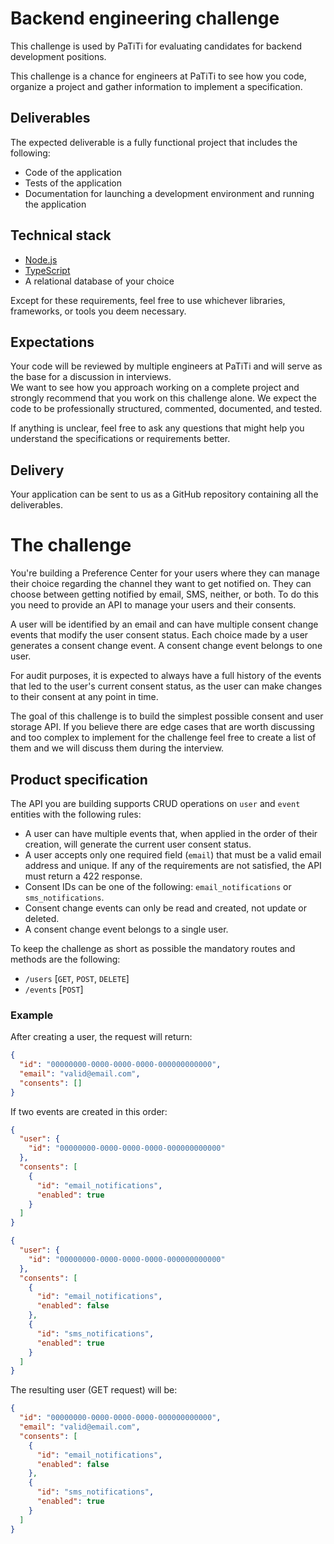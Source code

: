 # Backend engineering challenge

This challenge is used by PaTiTi for evaluating candidates for backend development positions.

This challenge is a chance for engineers at PaTiTi to see how you code, organize a project and gather information to implement a specification.

## Deliverables

The expected deliverable is a fully functional project that includes the following:

- Code of the application
- Tests of the application
- Documentation for launching a development environment and running the application

## Technical stack

- [Node.js](https://nodejs.org/en/)
- [TypeScript](https://typescriptlang.org)
- A relational database of your choice

Except for these requirements, feel free to use whichever libraries, frameworks, or tools you deem necessary.

## Expectations

Your code will be reviewed by multiple engineers at PaTiTi and will serve as the base for a discussion in interviews.  
We want to see how you approach working on a complete project and strongly recommend that you work on this challenge alone. We expect the code to be professionally structured, commented, documented, and tested.

If anything is unclear, feel free to ask any questions that might help you understand the specifications or requirements better.

## Delivery

Your application can be sent to us as a GitHub repository containing all the deliverables.

# The challenge

You're building a Preference Center for your users where they can manage their choice regarding the channel they want to get notified on. They can choose between getting notified by email, SMS, neither, or both. To do this you need to provide an API to manage your users and their consents.

A user will be identified by an email and can have multiple consent change events that modify the user consent status. Each choice made by a user generates a consent change event. A consent change event belongs to one user.

For audit purposes, it is expected to always have a full history of the events that led to the user's current consent status, as the user can make changes to their consent at any point in time.

The goal of this challenge is to build the simplest possible consent and user storage API. If you believe there are edge cases that are worth discussing and too complex to implement for the challenge feel free to create a list of them and we will discuss them during the interview.

## Product specification

The API you are building supports CRUD operations on `user` and `event` entities with the following rules:

- A user can have multiple events that, when applied in the order of their creation, will generate the current user consent status.
- A user accepts only one required field (`email`) that must be a valid email address and unique. If any of the requirements are not satisfied, the API must return a 422 response.
- Consent IDs can be one of the following: `email_notifications` or `sms_notifications`.
- Consent change events can only be read and created, not update or deleted.
- A consent change event belongs to a single user.

To keep the challenge as short as possible the mandatory routes and methods are the following:

- `/users` [`GET`, `POST`, `DELETE`]
- `/events` [`POST`]

### Example

After creating a user, the request will return:

```json
{
  "id": "00000000-0000-0000-0000-000000000000",
  "email": "valid@email.com",
  "consents": []
}
```

If two events are created in this order:

```json
{
  "user": {
    "id": "00000000-0000-0000-0000-000000000000"
  },
  "consents": [
    {
      "id": "email_notifications",
      "enabled": true
    }
  ]
}
```

```json
{
  "user": {
    "id": "00000000-0000-0000-0000-000000000000"
  },
  "consents": [
    {
      "id": "email_notifications",
      "enabled": false
    },
    {
      "id": "sms_notifications",
      "enabled": true
    }
  ]
}
```

The resulting user (GET request) will be:

```json
{
  "id": "00000000-0000-0000-0000-000000000000",
  "email": "valid@email.com",
  "consents": [
    {
      "id": "email_notifications",
      "enabled": false
    },
    {
      "id": "sms_notifications",
      "enabled": true
    }
  ]
}
```
